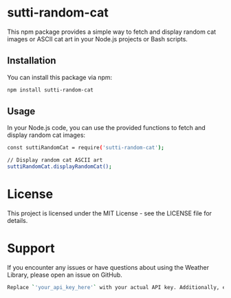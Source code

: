 # sutti-random-cat

This npm package provides a simple way to fetch and display random cat images or ASCII cat art in your Node.js projects or Bash scripts.

## Installation

You can install this package via npm:

```bash
npm install sutti-random-cat
```

## Usage
In your Node.js code, you can use the provided functions to fetch and display random cat images:

```bash
const suttiRandomCat = require('sutti-random-cat');

// Display random cat ASCII art
suttiRandomCat.displayRandomCat();
```

# License
This project is licensed under the MIT License - see the LICENSE file for details.

# Support
If you encounter any issues or have questions about using the Weather Library, please open an issue on GitHub.
```bash
Replace `'your_api_key_here'` with your actual API key. Additionally, ensure that you hav
```